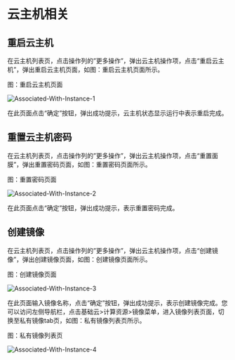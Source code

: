 # 云主机相关

## 重启云主机

在云主机列表页，点击操作列的”更多操作”，弹出云主机操作项，点击“重启云主机”，弹出重启云主机页面，如图：重启云主机页面所示。

图：重启云主机页面

![Associated-With-Instance-1](https://github.com/jdcloudcom/cn/blob/cn-jdstack-agility/image/JDStack-Agility/Associated-With-Instance-1.png)

在此页面点击“确定”按钮，弹出成功提示，云主机状态显示运行中表示重启完成。



## 重置云主机密码

在云主机列表页，点击操作列的”更多操作”，弹出云主机操作项，点击“重置面膜”，弹出重置密码页面，如图：重置密码页面所示。

图：重置密码页面

![Associated-With-Instance-2](https://github.com/jdcloudcom/cn/blob/cn-jdstack-agility/image/JDStack-Agility/Associated-With-Instance-2.png)

在此页面点击“确定”按钮，弹出成功提示，表示重置密码完成。



## 创建镜像

在云主机列表页，点击操作列的”更多操作”，弹出云主机操作项，点击“创建镜像”，弹出创建镜像页面，如图：创建镜像页面所示。

图：创建镜像页面

![Associated-With-Instance-3](https://github.com/jdcloudcom/cn/blob/cn-jdstack-agility/image/JDStack-Agility/Associated-With-Instance-3.png)

在此页面输入镜像名称，点击“确定”按钮，弹出成功提示，表示创建镜像完成。您可以访问左侧导航栏，点击基础云>计算资源>镜像菜单，进入镜像列表页面，切换至私有镜像tab页，如图：私有镜像列表页所示。

图：私有镜像列表页

![Associated-With-Instance-4](https://github.com/jdcloudcom/cn/blob/cn-jdstack-agility/image/JDStack-Agility/Associated-With-Instance-4.png)
